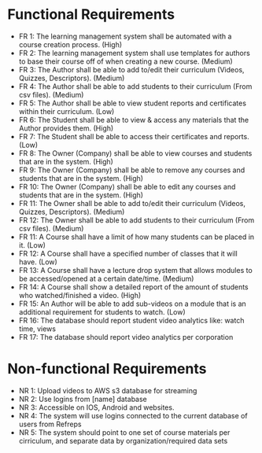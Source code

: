 # Functional Requirements
- FR 1: The learning management system shall be automated with a course creation process. (High)
- FR 2: The learning management system shall use templates for authors to base their course off of when creating a new course. (Medium)
- FR 3: The Author shall be able to add to/edit their curriculum (Videos, Quizzes, Descriptors). (Medium)
- FR 4: The Author shall be able to add students to their curriculum (From csv files). (Medium)
- FR 5: The Author shall be able to view student reports and certificates within their curriculum. (Low)
- FR 6: The Student shall be able to view & access any materials that the Author provides them. (High)
- FR 7: The Student shall be able to access their certificates and reports. (Low)
- FR 8: The Owner (Company) shall be able to view courses and students that are in the system. (High)
- FR 9: The Owner (Company) shall be able to remove any courses and students that are in the system. (High)
- FR 10: The Owner (Company) shall be able to edit any courses and students that are in the system. (High)
- FR 11: The Owner shall be able to add to/edit their curriculum (Videos, Quizzes, Descriptors). (Medium)
- FR 12: The Owner shall be able to add students to their curriculum (From csv files). (Medium)
- FR 11: A Course shall have a limit of how many students can be placed in it. (Low)
- FR 12: A Course shall have a specified number of classes that it will have. (Low)
- FR 13: A Course shall have a lecture drop system that allows modules to be accessed/opened at a certain date/time. (Medium)
- FR 14: A Course shall show a detailed report of the amount of students who watched/finished a video. (High)
- FR 15: An Author will be able to add sub-videos on a module that is an additional requirement for students to watch. (Low)
- FR 16: The database should report student video analytics like: watch time, views
- FR 17: The database should report video analytics per corporation



# Non-functional Requirements
- NR 1: Upload videos to AWS s3 database for streaming
- NR 2: Use logins from [name] database
- NR 3: Accessible on IOS, Android and websites.
- NR 4: The system will use logins connected to the current database of users from Refreps 
- NR 5: The system should point to one set of course materials per cirriculum, and separate data by organization/required data sets 
